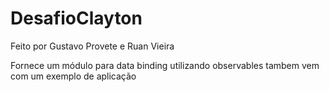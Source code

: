 # DesafioClayton

Feito por Gustavo Provete e Ruan Vieira

Fornece um módulo para data binding utilizando observables
tambem vem com um exemplo de aplicação
